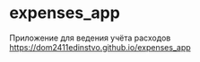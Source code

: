 # expenses_app
Приложение для ведения учёта расходов https://dom2411edinstvo.github.io/expenses_app
